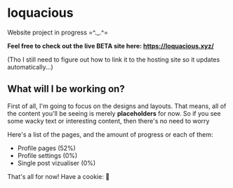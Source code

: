 # loquacious
Website project in progress =^._.^=

**Feel free to check out the live BETA site here: https://loquacious.xyz/**

(Tho I still need to figure out how to link it to the hosting site so it updates automatically...)

## What will I be working on?
First of all, I'm going to focus on the designs and layouts. That means, all of the content you'll be seeing is merely **placeholders** for now. So if you see some wacky text or interesting content, then there's no need to worry

Here's a list of the pages, and the amount of progress or each of them:
* Profile pages (52%)
* Profile settings (0%)
* Single post vizualiser (0%)

That's all for now! Have a cookie: :cookie:
